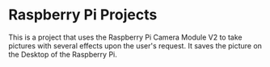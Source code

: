 # Raspberry Pi Projects

This is a project that uses the Raspberry Pi Camera Module V2 to take pictures with several effects upon the user's request. It saves the picture on the Desktop of the Raspberry Pi.